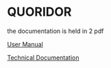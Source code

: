 # QUORIDOR

the documentation is held in 2 pdf

[User Manual](./docs/Manuel_Quoridor.pdf)

[Technical Documentation](./docs/Technical_Documentation.pdf)